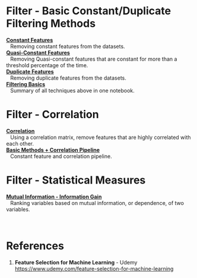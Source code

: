 # Filter - Basic Constant/Duplicate Filtering Methods  
**[Constant Features](https://github.com/nkuhta/Feature-Selection-ML/blob/master/1.%20%20Filter%20Methods/1.%20%20Constant%20Features/03.2_Constant_features.ipynb)**  
&ensp;   Removing constant features from the datasets.  
**[Quasi-Constant Features](https://github.com/nkuhta/Feature-Selection-ML/blob/master/1.%20%20Filter%20Methods/1.%20%20Constant%20Features/03.3_Quasi-constant_features.ipynb)**  
&ensp;   Removing Quasi-constant features that are constant for more than a threshold percentage of the time.  
**[Duplicate Features](https://github.com/nkuhta/Feature-Selection-ML/blob/master/1.%20%20Filter%20Methods/1.%20%20Constant%20Features/03.4_Duplicated_features.ipynb)**  
&ensp;   Removing duplicate features from the datasets.  
**[Filtering Basics](https://github.com/nkuhta/Feature-Selection-ML/blob/master/1.%20%20Filter%20Methods/1.%20%20Constant%20Features/03.5_Basics_Overview.ipynb)**  
&ensp;   Summary of all techniques above in one notebook.  

# Filter - Correlation  
**[Correlation](https://github.com/nkuhta/Feature-Selection-ML/blob/master/1.%20%20Filter%20Methods/2.%20%20Correlation/04.2_Correlation.ipynb)**  
&ensp;  Using a correlation matrix, remove features that are highly correlated with each other.  
**[Basic Methods + Correlation Pipeline](https://github.com/nkuhta/Feature-Selection-ML/blob/master/1.%20%20Filter%20Methods/2.%20%20Correlation/04.3_Basic_methods_plus_correlation_pipeline.ipynb)**  
&ensp;   Constant feature and correlation pipeline.  

# Filter - Statistical Measures  
**[Mutual Information - Information Gain]()**  
&ensp;  Ranking variables based on mutual information, or dependence, of two variables.  
**[]()**  
&ensp;  


#  References
1.  **Feature Selection for Machine Learning** - Udemy  
https://www.udemy.com/feature-selection-for-machine-learning

